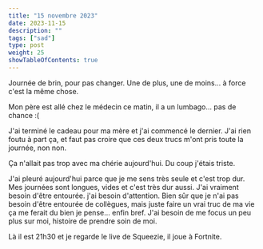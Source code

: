 ```yaml
---
title: "15 novembre 2023"
date: 2023-11-15
description: ""
tags: ["sad"]
type: post
weight: 25
showTableOfContents: true
---
```


Journée de brin, pour pas changer. Une de plus, une de moins... à force c'est la même chose.

Mon père est allé chez le médecin ce matin, il a un lumbago... pas de chance :(

J'ai terminé le cadeau pour ma mère et j'ai commencé le dernier. J'ai rien foutu à part ça, et faut pas croire que ces deux trucs m'ont pris toute la journée, non non.

Ça n'allait pas trop avec ma chérie aujourd'hui. Du coup j'étais triste.

J'ai pleuré aujourd'hui parce que je me sens très seule et c'est trop dur. Mes journées sont longues, vides et c'est très dur aussi. J'ai vraiment besoin d'être entourée. j'ai besoin d'attention. Bien sûr que je n'ai pas besoin d'être entourée de collègues, mais juste faire un vrai truc de ma vie ça me ferait du bien je pense... enfin bref. J'ai besoin de me focus un peu plus sur moi, histoire de prendre soin de moi.

Là il est 21h30 et je regarde le live de Squeezie, il joue à Fortnite.